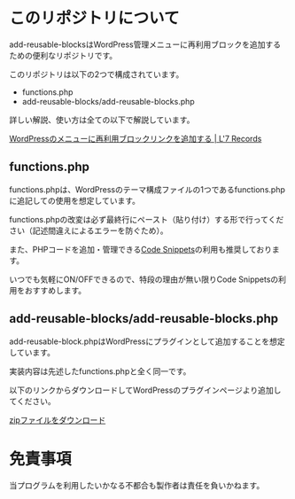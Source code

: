# このリポジトリについて
add-reusable-blocksはWordPress管理メニューに再利用ブロックを追加するための便利なリポジトリです。

このリポジトリは以下の2つで構成されています。

* functions.php
* add-reusable-blocks/add-reusable-blocks.php

詳しい解説、使い方は全ての以下で解説しています。

[WordPressのメニューに再利用ブロックリンクを追加する | L'7 Records](https://www.braveryk7.com/wordpress-reusable-blocks-add-menu/)

## functions.php
functions.phpは、WordPressのテーマ構成ファイルの1つであるfunctions.phpに追記しての使用を想定しています。

functions.phpの改変は必ず最終行にペースト（貼り付け）する形で行ってください（記述間違えによるエラーを防ぐため）。

また、PHPコードを追加・管理できる[Code Snippets](https://ja.wordpress.org/plugins/code-snippets/)の利用も推奨しております。

いつでも気軽にON/OFFできるので、特段の理由が無い限りCode Snippetsの利用をおすすめします。

## add-reusable-blocks/add-reusable-blocks.php
add-reusable-block.phpはWordPressにプラグインとして追加することを想定しています。

実装内容は先述したfunctions.phpと全く同一です。

以下のリンクからダウンロードしてWordPressのプラグインページより追加してください。

[zipファイルをダウンロード](https://github.com/braveryk7/add-reusable-blocks/releases/download/1.0.0/add-reusable-blocks.zip)
# 免責事項
当プログラムを利用したいかなる不都合も製作者は責任を負いかねます。